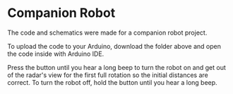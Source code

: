 # Companion Robot

The code and schematics were made for a companion robot project.

To upload the code to your Arduino, download the folder above and open the code inside with Arduino IDE.

Press the button until you hear a long beep to turn the robot on and get out of the radar's view for the first full rotation so the initial distances are correct. To turn the robot off, hold the button until you hear a long beep.
